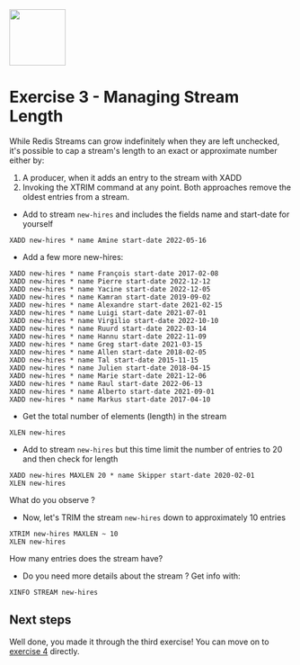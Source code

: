 <img src="../img/redis-logo-full-color-rgb.png" height=100/>

# Exercise 3 - Managing Stream Length

While Redis Streams can grow indefinitely when they are left unchecked, it's possible to cap a stream's length to an exact or approximate number either by:
1. A producer, when it adds an entry to the stream with XADD
2. Invoking the XTRIM command at any point.
Both approaches remove the oldest entries from a stream.

* Add to stream `new-hires` and includes the fields name and start-date for yourself
```
XADD new-hires * name Amine start-date 2022-05-16
```

* Add a few more new-hires:

```
XADD new-hires * name François start-date 2017-02-08
XADD new-hires * name Pierre start-date 2022-12-12
XADD new-hires * name Yacine start-date 2022-12-05
XADD new-hires * name Kamran start-date 2019-09-02
XADD new-hires * name Alexandre start-date 2021-02-15
XADD new-hires * name Luigi start-date 2021-07-01
XADD new-hires * name Virgilio start-date 2022-10-10
XADD new-hires * name Ruurd start-date 2022-03-14
XADD new-hires * name Hannu start-date 2022-11-09
XADD new-hires * name Greg start-date 2021-03-15
XADD new-hires * name Allen start-date 2018-02-05
XADD new-hires * name Tal start-date 2015-11-15
XADD new-hires * name Julien start-date 2018-04-15
XADD new-hires * name Marie start-date 2021-12-06
XADD new-hires * name Raul start-date 2022-06-13
XADD new-hires * name Alberto start-date 2021-09-01
XADD new-hires * name Markus start-date 2017-04-10
```

* Get the total number of elements (length) in the stream
```
XLEN new-hires
```

* Add to stream `new-hires` but this time limit the number of entries to 20 and then check for length
```
XADD new-hires MAXLEN 20 * name Skipper start-date 2020-02-01
XLEN new-hires
```
What do you observe ?

* Now, let's TRIM the stream `new-hires` down to approximately 10 entries
```
XTRIM new-hires MAXLEN ~ 10
XLEN new-hires
```

How many entries does the stream have?
* Do you need more details about the stream ? Get info with:
```
XINFO STREAM new-hires
```

## Next steps

Well done, you made it through the third exercise! You can move on to [exercise 4](exercise-4-start.md) directly.
